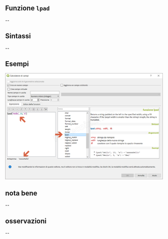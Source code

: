 ## Funzione `lpad`

--

## Sintassi

--

## Esempi

<img src="/img/stringhe_di_testo/lpad/lpad1.png">

## nota bene

--

## osservazioni

--